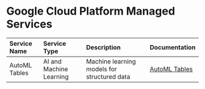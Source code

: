 # Google Cloud Platform Managed Services

| Service Name | Service Type | Description | Documentation |
| :--- | :--- | :--- | :--- |
| AutoML Tables | AI and Machine Learning | Machine learning models for structured data | [AutoML Tables](https://cloud.google.com/automl-tables/docs) | 